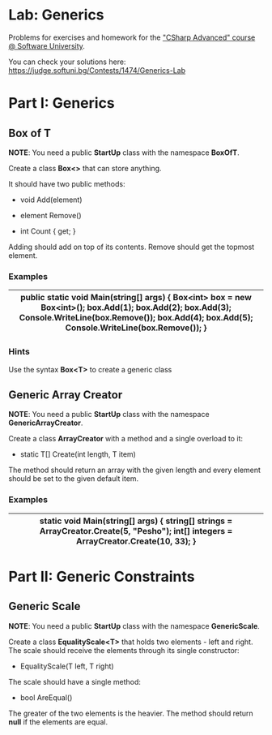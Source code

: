 Lab: Generics
=============

Problems for exercises and homework for the ["CSharp Advanced" course \@
Software University](https://softuni.bg/courses/csharp-advanced).

You can check your solutions here:
<https://judge.softuni.bg/Contests/1474/Generics-Lab>

Part I: Generics
================

Box of T
--------

**NOTE**: You need a public **StartUp** class with the namespace **BoxOfT**.

Create a class **Box\<\>** that can store anything.

It should have two public methods:

-   void Add(element)

-   element Remove()

-   int Count { get; }

Adding should add on top of its contents. Remove should get the topmost element.

### Examples

| public static void Main(string[] args) { Box\<int\> box = new Box\<int\>(); box.Add(1); box.Add(2); box.Add(3); Console.WriteLine(box.Remove()); box.Add(4); box.Add(5); Console.WriteLine(box.Remove()); } |
|-------------------------------------------------------------------------------------------------------------------------------------------------------------------------------------------------------------|


### Hints

Use the syntax **Box\<T\>** to create a generic class

Generic Array Creator
---------------------

**NOTE**: You need a public **StartUp** class with the namespace
**GenericArrayCreator**.

Create a class **ArrayCreator** with a method and a single overload to it:

-   static T[] Create(int length, T item)

The method should return an array with the given length and every element should
be set to the given default item.

### Examples

| static void Main(string[] args) { string[] strings = ArrayCreator.Create(5, "Pesho"); int[] integers = ArrayCreator.Create(10, 33); } |
|---------------------------------------------------------------------------------------------------------------------------------------|


Part II: Generic Constraints
============================

Generic Scale
-------------

**NOTE**: You need a public **StartUp** class with the namespace
**GenericScale**.

Create a class **EqualityScale\<T\>** that holds two elements - left and right.
The scale should receive the elements through its single constructor:

-   EqualityScale(T left, T right)

The scale should have a single method:

-   bool AreEqual()

The greater of the two elements is the heavier. The method should return
**null** if the elements are equal.
